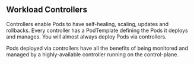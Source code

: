 ## Workload Controllers

Controllers enable Pods to have self-healing, scaling, updates and rollbacks. Every controller has a PodTemplate defining the Pods it deploys and manages. You will almost always deploy Pods via controllers.

Pods deployed via controllers have all the benefits of being monitored and managed by a highly-available controller running on the control-plane.
